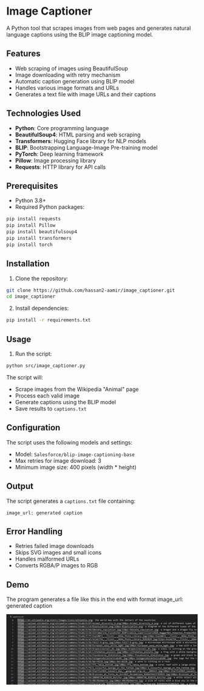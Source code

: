 # Image Captioner

A Python tool that scrapes images from web pages and generates natural language captions using the BLIP image captioning model.

## Features

- Web scraping of images using BeautifulSoup
- Image downloading with retry mechanism
- Automatic caption generation using BLIP model
- Handles various image formats and URLs
- Generates a text file with image URLs and their captions

## Technologies Used

- **Python**: Core programming language
- **BeautifulSoup4**: HTML parsing and web scraping
- **Transformers**: Hugging Face library for NLP models
- **BLIP**: Bootstrapping Language-Image Pre-training model
- **PyTorch**: Deep learning framework
- **Pillow**: Image processing library
- **Requests**: HTTP library for API calls

## Prerequisites

- Python 3.8+
- Required Python packages:
```bash
pip install requests
pip install Pillow
pip install beautifulsoup4
pip install transformers
pip install torch
```

## Installation

1. Clone the repository:
```bash
git clone https://github.com/hassan2-aamir/image_captioner.git
cd image_captioner
```

2. Install dependencies:
```bash
pip install -r requirements.txt
```

## Usage

1. Run the script:
```bash
python src/image_captioner.py
```

The script will:
- Scrape images from the Wikipedia "Animal" page
- Process each valid image
- Generate captions using the BLIP model
- Save results to `captions.txt`

## Configuration

The script uses the following models and settings:
- Model: `Salesforce/blip-image-captioning-base`
- Max retries for image download: 3
- Minimum image size: 400 pixels (width * height)

## Output

The script generates a `captions.txt` file containing:
```
image_url: generated caption
```

## Error Handling

- Retries failed image downloads
- Skips SVG images and small icons
- Handles malformed URLs
- Converts RGBA/P images to RGB

## Demo

The program generates a file like this in the end with format image_url: generated caption

![Demo image of captions.txt](demo/img1.png)
